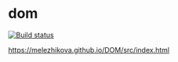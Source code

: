 # dom
[![Build status](https://ci.appveyor.com/api/projects/status/4ay64r0ioqmdfref?svg=true)](https://ci.appveyor.com/project/melezhikova/dom)

https://melezhikova.github.io/DOM/src/index.html
